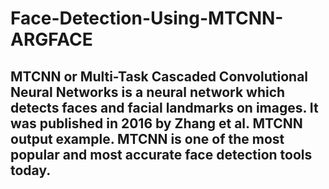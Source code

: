 # Face-Detection-Using-MTCNN-ARGFACE


## MTCNN or Multi-Task Cascaded Convolutional Neural Networks is a neural network which detects faces and facial landmarks on images. It was published in 2016 by Zhang et al. MTCNN output example. MTCNN is one of the most popular and most accurate face detection tools today.
